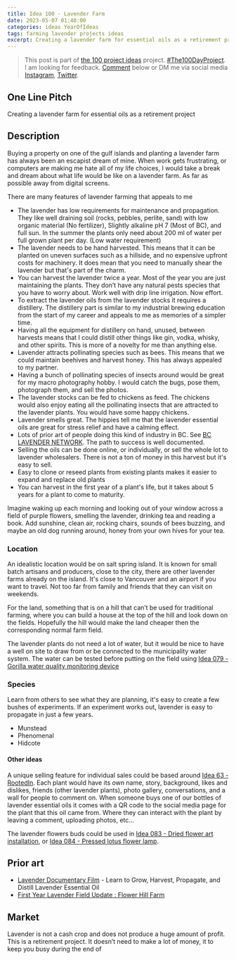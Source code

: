 ```yaml
---
title: Idea 100 - Lavender Farm
date: 2023-05-07 01:40:00
categories: ideas YearOfIdeas
tags: farming lavender projects ideas
excerpt: Creating a lavender farm for essential oils as a retirement project
---
```


> This post is part of [the 100 project ideas](https://blog.abluestar.com/projects/2023-100-ideas/) project. [#The100DayProject](https://www.the100dayproject.org/). I am looking for feedback. <a href='#utterances-comments'>Comment</a> below or DM me via social media <a href="https://instagram.com/funvill" rel="nofollow noopener noreferrer"><i class="fab fa-fw fa-instagram" aria-hidden="true"></i><span class="label">Instagram</span></a>, <a href="https://twitter.com/funvill" rel="nofollow noopener noreferrer"><i class="fab fa-fw fa-twitter" aria-hidden="true"></i><span class="label">Twitter</span></a>.

## One Line Pitch

Creating a lavender farm for essential oils as a retirement project

## Description

Buying a property on one of the gulf islands and planting a lavender farm has always been an escapist dream of mine. When work gets frustrating, or computers are making me hate all of my life choices, I would take a break and dream about what life would be like on a lavender farm. As far as possible away from digital screens.

There are many features of lavender farming that appeals to me

- The lavender has low requirements for maintenance and propagation. They like well draining soil (rocks, pebbles, perlite, sand) with low organic material (No fertilizer), Slightly alkaline pH 7 (Most of BC), and full sun. In the summer the plants only need about 200 ml of water per full grown plant per day. (Low water requirement)
- The lavender needs to be hand harvested. This means that it can be planted on uneven surfaces such as a hillside, and no expensive upfront costs for machinery. It does mean that you need to manually shear the lavender but that's part of the charm.
- You can harvest the lavender twice a year. Most of the year you are just maintaining the plants. They don’t have any natural pests species that you have to worry about. Work well with drip line irrigation. Now effort.
- To extract the lavender oils from the lavender stocks it requires a distillery. The distillery part is similar to my industrial brewing education from the start of my career and appeals to me as memories of a simpler time.
- Having all the equipment for distillery on hand, unused, between harvests means that I could distill other things like gin, vodka, whisky, and other spirits. This is more of a novelty for me than anything else.
- Lavender attracts pollinating species such as bees. This means that we could maintain beehives and harvest honey. This has always appealed to my partner.
- Having a bunch of pollinating species of insects around would be great for my macro photography hobby. I would catch the bugs, pose them, photograph them, and sell the photos.
- The lavender stocks can be fed to chickens as feed. The chickens would also enjoy eating all the pollinating insects that are attracted to the lavender plants. You would have some happy chickens.
- Lavender smells great. The hippies tell me that the lavender essential oils are great for stress relief and have a calming effect.
- Lots of prior art of people doing this kind of industry in BC. See [BC LAVENDER NETWORK](http://www.bclavendernet.ca/). The path to success is well documented.
- Selling the oils can be done online, or individually, or sell the whole lot to lavender wholesalers. There is not a ton of money in this harvest but it's easy to sell.
- Easy to clone or reseed plants from existing plants makes it easier to expand and replace old plants
- You can harvest in the first year of a plant's life, but it takes about 5 years for a plant to come to maturity.

Imagine waking up each morning and looking out of your window across a field of purple flowers, smelling the lavender, drinking tea and reading a book. Add sunshine, clean air, rocking chairs, sounds of bees buzzing, and maybe an old dog running around, honey from your own hives for your tea.

### Location

An idealistic location would be on salt spring island. It is known for small batch artisans and producers, close to the city, there are other lavender farms already on the island. It's close to Vancouver and an airport if you want to travel. Not too far from family and friends that they can visit on weekends.

For the land, something that is on a hill that can’t be used for traditional farming, where you can build a house at the top of the hill and look down on the fields. Hopefully the hill would make the land cheaper then the corresponding normal farm field.

The lavender plants do not need a lot of water, but it would be nice to have a well on site to draw from or be connected to the municipality water system. The water can be tested before putting on the field using [Idea 079 - Gorilla water quality monitoring device](https://blog.abluestar.com/idea079-gorilla-water-quality-monitoring-device/)

### Species

Learn from others to see what they are planning, it's easy to create a few bushes of experiments. If an experiment works out, lavender is easy to propagate in just a few years.

- Munstead
- Phenomenal
- Hidcote

#### Other ideas

A unique selling feature for individual sales could be based around [Idea 63 - RootedIn](https://blog.abluestar.com/idea063-rooted-in/). Each plant would have its own name, story, background, likes and dislikes, friends (other lavender plants), photo gallery, conversations, and a wall for people to comment on. When someone buys one of our bottles of lavender essential oils it comes with a QR code to the social media page for the plant that this oil came from. Where they can interact with the plant by leaving a comment, uploading photos, etc…

The lavender flowers buds could be used in [Idea 083 - Dried flower art installation](https://blog.abluestar.com/idea083-dried-flower-art-installation/), or [Idea 084 - Pressed lotus flower lamp](https://blog.abluestar.com/idea084-pressed-lotus-flower-lamp/).

## Prior art

- [Lavender Documentary Film](https://www.youtube.com/watch?v=WIdeja5BTNU) - Learn to Grow, Harvest, Propagate, and Distill Lavender Essential Oil
- [First Year Lavender Field Update : Flower Hill Farm](https://www.youtube.com/watch?v=NGy6LuL88KQ)

## Market

Lavender is not a cash crop and does not produce a huge amount of profit. This is a retirement project. It doesn’t need to make a lot of money, it to keep you busy during the end of
